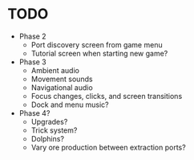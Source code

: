 # TODO
- Phase 2
  - Port discovery screen from game menu
  - Tutorial screen when starting new game?
- Phase 3
  - Ambient audio
  - Movement sounds
  - Navigational audio
  - Focus changes, clicks, and screen transitions
  - Dock and menu music?
- Phase 4?
  - Upgrades?
  - Trick system?
  - Dolphins?
  - Vary ore production between extraction ports?
